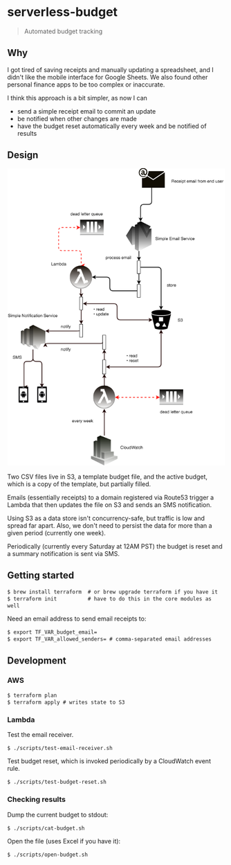 # serverless-budget

> Automated budget tracking


## Why

I got tired of saving receipts and manually updating a spreadsheet, and I didn't like the mobile interface for Google Sheets. We also found other personal finance apps to be too complex or inaccurate.

I think this approach is a bit simpler, as now I can

* send a simple receipt email to commit an update
* be notified when other changes are made
* have the budget reset automatically every week and be notified of results


## Design

<p align="center">
  <img src="./budget.png">
</p>

Two CSV files live in S3, a template budget file, and the active budget, which is a copy of the template, but partially filled.


Emails (essentially receipts) to a domain registered via Route53 trigger a Lambda that then updates the file on S3 and sends an SMS notification.

Using S3 as a data store isn't concurrency-safe, but traffic is low and spread far apart. Also, we don't need to persist the data for more than a given period (currently one week).

Periodically (currently every Saturday at 12AM PST) the budget is reset and a summary notification is sent via SMS.


## Getting started

```
$ brew install terraform  # or brew upgrade terraform if you have it
$ terraform init          # have to do this in the core modules as well
```

Need an email address to send email receipts to:

```
$ export TF_VAR_budget_email=
$ export TF_VAR_allowed_senders= # comma-separated email addresses
```

## Development

### AWS

```
$ terraform plan
$ terraform apply # writes state to S3
```

### Lambda


Test the email receiver.

```
$ ./scripts/test-email-receiver.sh
```

Test budget reset, which is invoked periodically by a CloudWatch event rule.

```
$ ./scripts/test-budget-reset.sh
```

### Checking results

Dump the current budget to stdout:

```
$ ./scripts/cat-budget.sh
```

Open the file (uses Excel if you have it):

```
$ ./scripts/open-budget.sh
```

